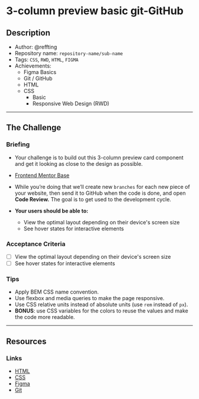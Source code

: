 # 3-column preview basic git-GitHub

## Description

- Author: @reffting
- Repository name: `repository-name/sub-name`
- Tags: `CSS`, `RWD`, `HTML`, `FIGMA`
- Achievements:
  - Figma Basics
  - Git / GitHub
  - HTML
  - CSS
    - Basic
    - Responsive Web Design (RWD)

---

## The Challenge

### Briefing

- Your challenge is to build out this 3-column preview card component and get it looking as close to the design as possible.

- [Frontend Mentor Base](https://www.frontendmentor.io/challenges/3column-preview-card-component-pH92eAR2-)

- While you’re doing that we’ll create new `branches` for each new piece of your website, then send it to GitHub when the code is done, and open **Code Review.** The goal is to get used to the development cycle.

- **Your users should be able to:**
  - View the optimal layout depending on their device's screen size
  - See hover states for interactive elements

### Acceptance Criteria

- [ ] View the optimal layout depending on their device's screen size
- [ ] See hover states for interactive elements

### Tips

- Apply BEM CSS name convention.
- Use flexbox and media queries to make the page responsive.
- Use CSS relative units instead of absolute units (use `rem` instead of `px`).
- **BONUS**: use CSS variables for the colors to reuse the values and make the code more readable.

---

## Resources

### Links

- [HTML](https://www.notion.so/HTML-bb4adb5992914407abcb31442fa8e6f1)
- [CSS](https://www.notion.so/CSS-ed673e98698e451491b47e1349a5ecba)
- [Figma](https://www.notion.so/Figma-5377f1eeb90d4986889765b961b5c655)
- [Git](https://www.notion.so/Git-c8011ab55c444ba28a9df713f86e55e9)
